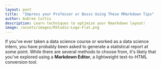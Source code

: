 ```yaml
---
layout: post
title:  "Impress your Professor or Bosss Using These RMarkdown Tips"
author: Aubree Curtis
description: Learn techniques to optimize your Rmarkdown layout!
image: /assets/images/RStudio-Logo-Flat.png
---
```


If you've ever taken a data science course or worked as a data science intern, you have probably been asked to generate a statistical report at some point. While there are several methods to choose from, it's likely that you've explored using a **Markdown Editor**, a lightweight text-to-HTML conversion tool. 
